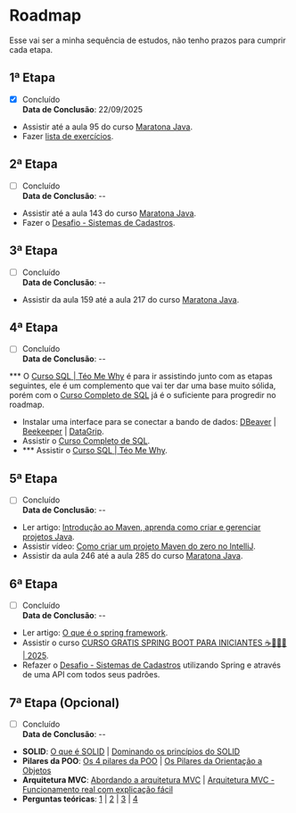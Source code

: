# Roadmap

Esse vai ser a minha sequência de estudos, não tenho prazos para cumprir cada etapa.

## 1ª Etapa

- [X] Concluído  
**Data de Conclusão**: 22/09/2025

- Assistir até a aula 95 do curso [Maratona Java](https://www.youtube.com/playlist?list=PL62G310vn6nFIsOCC0H-C2infYgwm8SWW).
- Fazer [lista de exercícios](./exercicios/lista.md).

## 2ª Etapa

- [ ] Concluído  
**Data de Conclusão**: --

- Assistir até a aula 143 do curso [Maratona Java](https://www.youtube.com/playlist?list=PL62G310vn6nFIsOCC0H-C2infYgwm8SWW).
- Fazer o [Desafio - Sistemas de Cadastros](https://github.com/karilho/desafioCadastro).

## 3ª Etapa

- [ ] Concluído  
**Data de Conclusão**: --

- Assistir da aula 159 até a aula 217 do curso [Maratona Java](https://www.youtube.com/playlist?list=PL62G310vn6nFIsOCC0H-C2infYgwm8SWW).

## 4ª Etapa

- [ ] Concluído  
**Data de Conclusão**: --

*** O [Curso SQL | Téo Me Why](https://www.youtube.com/playlist?list=PLvlkVRRKOYFRo651oD0JptVqfQGDvMi3j) é para ir assistindo junto com as etapas seguintes, ele é um complemento que vai ter dar uma base muito sólida, porém com o [Curso Completo de SQL](https://www.youtube.com/watch?v=G7bMwefn8RQ) já é o suficiente para progredir no roadmap.

- Instalar uma interface para se conectar a bando de dados: [DBeaver](https://dbeaver.io/) | [Beekeeper](https://www.beekeeperstudio.io/) | [DataGrip](https://www.jetbrains.com/datagrip/).
- Assistir o [Curso Completo de SQL](https://www.youtube.com/watch?v=G7bMwefn8RQ).
- *** Assistir o [Curso SQL | Téo Me Why](https://www.youtube.com/playlist?list=PLvlkVRRKOYFRo651oD0JptVqfQGDvMi3j).

## 5ª Etapa

- [ ] Concluído  
**Data de Conclusão**: --

- Ler artigo: [Introdução ao Maven, aprenda como criar e gerenciar projetos Java](https://www.treinaweb.com.br/blog/introducao-ao-maven-aprenda-como-criar-e-gerenciar-projetos-java).
- Assistir vídeo: [Como criar um projeto Maven do zero no IntelliJ](https://www.youtube.com/watch?v=L07vZihvviA).
- Assistir da aula 246 até a aula 285 do curso [Maratona Java](https://www.youtube.com/playlist?list=PL62G310vn6nFIsOCC0H-C2infYgwm8SWW).

## 6ª Etapa

- [ ] Concluído  
**Data de Conclusão**: --

- Ler artigo: [O que é o spring framework](https://www.treinaweb.com.br/blog/o-que-e-spring-framework).
- Assistir o curso [CURSO GRATIS SPRING BOOT PARA INICIANTES ☕👩🏻‍💻 | 2025](https://www.youtube.com/watch?v=SqU9v_V32RA).
- Refazer o [Desafio - Sistemas de Cadastros](https://github.com/karilho/desafioCadastro) utilizando Spring e através de uma API com todos seus padrões.

## 7ª Etapa (Opcional)

- [ ] Concluído  
**Data de Conclusão**: --

- **SOLID**: [O que é SOLID](https://medium.com/desenvolvendo-com-paixao/o-que-é-solid-o-guia-completo-para-você-entender-os-5-princípios-da-poo-2b937b3fc530 ) | [Dominando os princípios do SOLID](https://www.youtube.com/watch?v=ZYCABdRwRNk)
- **Pilares da POO**: [Os 4 pilares da POO](https://www.devmedia.com.br/os-4-pilares-da-programacao-orientada-a-objetos/9264) | [Os Pilares da Orientação a Objetos](https://www.youtube.com/watch?v=s1oko_DmbZI)
- **Arquitetura MVC**: [Abordando a arquitetura MVC](http://www.linhadecodigo.com.br/artigo/2367/abordando-a-arquitetura-mvc-e-design-patterns-observer-composite-strategy.aspx) | [Arquitetura MVC - Funcionamento real com explicação fácil](https://www.youtube.com/watch?v=W2PQwpGUZB8)
- **Perguntas teóricas**: [1](https://www.turing.com/pt/interview-questions/java) | [2](https://www.geeksforgeeks.org/java-interview-questions) | [3](https://codegym.cc/pt/groups/posts/pt.78.as-21-principais-perguntas-da-entrevista-sobre-java) | [4](https://www.guru99.com/pt/java-interview-questions-answers.html)
